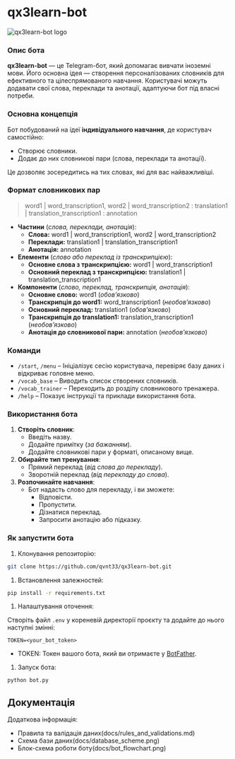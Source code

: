 # qx3learn-bot

![qx3learn-bot logo](docs/images/logo.svg)

### Опис бота

**qx3learn-bot** — це Telegram-бот, який допомагає вивчати іноземні мови. Його основна ідея — створення персоналізованих словників для ефективного та цілеспрямованого навчання. Користувачі можуть додавати свої слова, переклади та анотації, адаптуючи бот під власні потреби.

### Основна концепція

Бот побудований на ідеї **індивідуального навчання**, де користувач самостійно:

- Створює словники.
- Додає до них словникові пари (слова, переклади та анотації).

Це дозволяє зосередитись на тих словах, які для вас найважливіші.

### Формат словникових пар

> word1 | word_transcription1, word2 | word_transcription2 : translation1 | translation_transcription1 : annotation
>
- **Частини** (*слова, переклади, анотація*):
    - **Слова:** word1 | word_transcription1, word2 | word_transcription2
    - **Переклади:** translation1 | translation_transcription1
    - **Анотація:** annotation
- **Елементи** (*слово або переклад із транскрипцією*):
    - **Основне слова з транскрипцією:** word1 | word_transcription1
    - **Основний переклад з транскрипцією:** translation1 | translation_transcription1
- **Компоненти** (*слово, переклад, транскрипція, анотація*):
    - **Основне слово:** word1 (*обовʼязково*)
    - **Транскрипція до word1:** word_transcription1 (*необовʼязково*)
    - **Основний переклад:** translation1 (*обовʼязково*)
    - **Транскрипція до translation1:** translation_transcription1 (*необовʼязково*)
    - **Анотація до словникової пари:** annotation (*необовʼязково*)

### Команди

- `/start`, `/menu` – Ініціалізує сесію користувача, перевіряє базу даних і відкриває головне меню.
- `/vocab_base` – Виводить список створених словників.
- `/vocab_trainer` – Переходить до розділу словникового тренажера.
- `/help` – Показує інструкції та приклади використання бота.

### Використання бота

1. **Створіть словник**:
    - Введіть назву.
    - Додайте примітку (*за бажанням*).
    - Додайте словникові пари у форматі, описаному вище.
2. **Обирайте тип тренування**:
    - Прямий переклад (*від слова до перекладу*).
    - Зворотній переклад (*від перекладу до слова*).
3. **Розпочинайте навчання**:
    - Бот надасть слово для перекладу, і ви зможете:
        - Відповісти.
        - Пропустити.
        - Дізнатися переклад.
        - Запросити анотацію або підказку.

### Як запустити бота

1. Клонування репозиторію:

```bash
git clone https://github.com/qvnt33/qx3learn-bot.git
```

1. Встановлення залежностей:

```bash
pip install -r requirements.txt
```

1. Налаштування оточення:

Створіть файл `.env` у кореневій директорії проєкту та додайте до нього наступні змінні:

```
TOKEN=<your_bot_token>
```

- TOKEN: Токен вашого бота, який ви отримаєте у [BotFather](https://core.telegram.org/bots#botfather).
1. Запуск бота:

```bash
python bot.py
```

## Документація

Додаткова інформація:

- Правила та валідація даних(docs/rules_and_validations.md)
- Схема бази даних(docs/database_scheme.png)
- Блок-схема роботи боту(docs/bot_flowchart.png)
